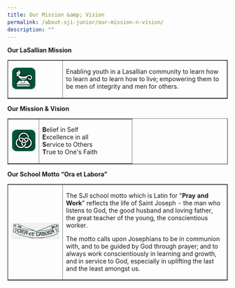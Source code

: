 ```yaml
---
title: Our Mission &amp; Vision
permalink: /about-sji-junior/our-mission-n-vision/
description: ""
---
```

<p><strong>Our LaSallian Mission</strong></p>
<table border="1" style="border-collapse: collapse; width: 100%;">
<tbody>
<tr>
<td style="width: 25%;"><img src="/images/LaSallian%20Mission.gif"></td>
<td style="width: 75%;">
<p>Enabling youth in a Lasallian community to learn how to learn and to learn how to live; empowering them to be men of integrity and men for others.</p>
</td>
</tr>
</tbody>
</table>
<p><strong>Our Mission &amp; Vision</strong></p>
<table border="1" style="border-collapse: collapse; width: 100%;">
<tbody>
<tr>
<td style="width: 25%;"><img src="/images/Mission%20&amp;%20Vision.gif"></td>
<td style="width: 75%;">
<p><strong>B</strong>elief in Self<br><strong>E</strong>xcellence in all<br><strong>S</strong>ervice to Others<br><strong>T</strong>rue to One's Faith</p>
</td>
</tr>
</tbody>
</table>
<p><strong>Our School Motto “Ora et Labora”</strong></p>
<table border="1" style="border-collapse: collapse; width: 100%;">
<tbody>
<tr>
<td style="width: 25%;"><img src="/images/School%20Motto.gif"></td>
<td style="width: 75%;">
<p>The SJI school motto which is Latin for "<strong>Pray and Work</strong>" reflects the life of Saint Joseph - the man who listens to God, the good husband and loving father, the great teacher of the young, the conscientious worker.</p>
<p>The motto calls upon Josephians to be in communion with, and to be guided by God through prayer; and to always work conscientiously in learning and growth, and in service to God, especially in uplifting the last and the least amongst us.</p>
</td>
</tr>
</tbody>
</table>